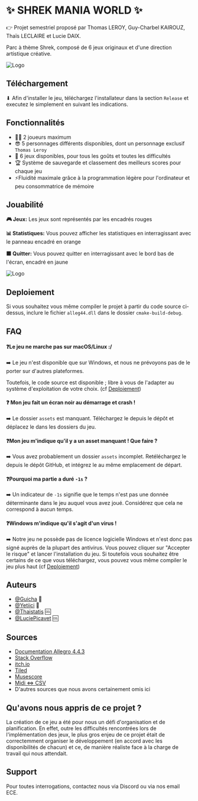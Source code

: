 
# ✨ SHREK MANIA WORLD ✨

👉 Projet semestriel proposé par Thomas LEROY, Guy-Charbel KAIROUZ, Thaïs LECLAIRE et Lucie DAIX.

Parc à thème Shrek, composé de 6 jeux originaux et d'une direction artistique créative.





![Logo](https://cdn.discordapp.com/attachments/1039861665149243435/1109429068983709766/Ecran_d_acceuil.bmp)

## Téléchargement

⬇ Afin d'installer le jeu, téléchargez l'installateur dans la section `Release` et executez le simplement en suivant les indications.️


## Fonctionnalités

- 👯‍♂️ 2 joueurs maximum
- 😎 5 personnages différents disponibles, dont un personnage exclusif `Thomas Leroy`
- 🥵 6 jeux disponibles, pour tous les goûts et toutes les difficultés
- 🏆 Système de sauvegarde et classement des meilleurs scores pour chaque jeu
- ⚡Fluidité maximale grâce à la programmation légère pour l'ordinateur et peu consommatrice de mémoire



## Jouabilité

**🎮 Jeux:** Les jeux sont représentés par les encadrés rouges

**📊 Statistiques:** Vous pouvez afficher les statistiques en interragissant avec le panneau encadré en orange

**🟥 Quitter:** Vous pouvez quitter en interragissant avec le bord bas de l'écran, encadré en jaune

![Logo](https://cdn.discordapp.com/attachments/1039861665149243435/1109431343089205308/Attraction_exemple.png)
## Deploiement

Si vous souhaitez vous même compiler le projet à partir du code source ci-dessus, inclure le fichier `alleg44.dll` dans le dossier `cmake-build-debug`.




## FAQ

#### ❓Le jeu ne marche pas sur macOS/Linux :/

➡️ Le jeu n'est disponible que sur Windows, et nous ne prévoyons pas de le porter sur d'autres plateformes.

Toutefois, le code source est disponible ; libre à vous de l'adapter au système d'exploitation de votre choix. (cf [Deploiement](https://github.com/ING1-Paris/ece-world-paris-ing1-2022-2023-equipe-20-td-1-codename-enjoyers#deploiement))

#### ❓ Mon jeu fait un écran noir au démarrage et crash !

➡️ Le dossier `assets` est manquant. Téléchargez le depuis le dépôt et déplacez le dans les dossiers du jeu.

#### ❓Mon jeu m'indique qu'il y a un asset manquant ! Que faire ?

➡️ Vous avez probablement un dossier `assets` incomplet. Retéléchargez le depuis le dépôt GitHub, et intégrez le au même emplacement de départ.

#### ❓Pourquoi ma partie a duré `-1s` ?

➡️ Un indicateur de `-1s` signifie que le temps n'est pas une donnée déterminante dans le jeu auquel vous avez joué. Considérez que cela ne correspond à aucun temps.

#### ❓Windows m'indique qu'il s'agit d'un virus !

➡️ Notre jeu ne possède pas de licence logicielle Windows et n'est donc pas signé auprès de la plupart des antivirus. Vous pouvez cliquer sur "Accepter le risque" et lancer l'installation du jeu. Si toutefois vous souhaitez être certains de ce que vous téléchargez, vous pouvez vous même compiler le jeu plus haut (cf [Deploiement](https://github.com/ING1-Paris/ece-world-paris-ing1-2022-2023-equipe-20-td-1-codename-enjoyers#deploiement))


## Auteurs

- [@Guicha](https://www.github.com/Guicha) 🗿
- [@Yetiici](https://www.github.com/Yetiici) 🗿
- [@Thaistatis](https://www.github.com/Thaistatis) 🆒
- [@LuciePicavet](https://www.github.com/LuciePicavet) 🆒


## Sources

- [Documentation Allegro 4.4.3](https://liballeg.org/stabledocs/en/allegro.html)
- [Stack Overflow](https://stackoverflow.com)
- [itch.io](https://itch.io)
- [Tiled](https://mapeditor.org)
- [Musescore](https://musescore.org)
- [Midi <=> CSV](https://www.fourmilab.ch/webtools/midicsv/)
- D'autres sources que nous avons certainement omis ici

## Qu'avons nous appris de ce projet ?

La création de ce jeu a été pour nous un défi d'organisation et de planification. En effet, outre les difficultés rencontrées lors de l'implémentation des jeux, le plus gros enjeu de ce projet était de correctemment organiser le développement (en accord avec les disponibilités de chacun) et ce, de manière réaliste face à la charge de travail qui nous attendait.


## Support

Pour toutes interrogations, contactez nous via Discord ou via nos email ECE.

